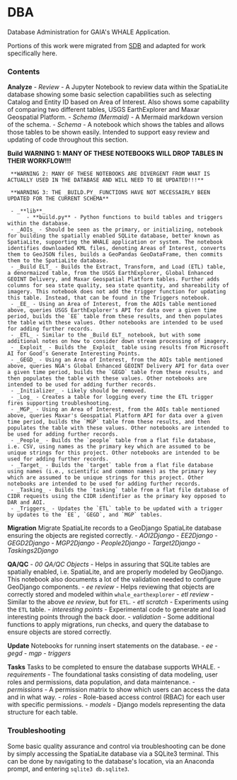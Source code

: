 # DBA
Database Administration for GAIA's WHALE Application.

Portions of this work were migrated from [SDB](https://github.com/JWall5/SDB) and adapted for work specifically here.

### Contents

**Analyze**
     - _Review_ - A Jupyter Notebook to review data within the SpatiaLite database showing some basic selection capabilities such as selecting Catalog and Entity ID based on Area of Interest. Also shows some capability of comparing two different tables, USGS EarthExplorer and Maxar Geospatial Platform.
     - _Schema (Mermaid)_ - A Mermaid markdown version of the schema.
     - _Schema_ - A notebook which shows the tables and allows those tables to be shown easily. Intended to support easy review and updating of code throughout this section.

**Build**
     **WARNING 1: MANY OF THESE NOTEBOOKS WILL DROP TABLES IN THEIR WORKFLOW!!!**
	 
	 **WARNING 2: MANY OF THESE NOTEBOOKS ARE DIVERGENT FROM WHAT IS ACTUALLY USED IN THE DATABASE AND WILL NEED TO BE UPDATED!!!**
	 
	 **WARNING 3: THE _BUILD.PY_ FUNCTIONS HAVE NOT NECESSAIRLY BEEN UPDATED FOR THE CURRENT SCHEMA**
	 
	 - _**lib**_
	      - **build.py** - Python functions to build tables and triggers within the database. 
	 - _AOIs_ - Should be seen as the primary, or initializing, notebook for building the spatially enabled SQLite database, better known as SpatiaLite, supporting the WHALE application or system. The notebook identifies downloaded KML files, denoting Areas of Interest, converts them to GeoJSON files, builds a GeoPandas GeoDataFrame, then commits them to the SpatiaLite database.
	 - _Build ELT_ - Builds the Extract, Transform, and Load (ETL) table, a denormaized table, from the USGS EarthExplorer, Global Enhanced GEOINT Delivery, and Maxar Geospatial Platform tables. Further adds columns for sea state quality, sea state quantity, and shareability of imagery. This notebook does not add the trigger function for updating this table. Instead, that can be found in the Triggers notebook.
	 - _EE_ - Using an Area of Interest, from the AOIs table mentioned above, queries USGS EarthExplorer's API for data over a given time period, builds the `EE` table from these results, and then populates the table with these values. Other notebooks are intended to be used for adding further records.
	 - _ETL_ - Similar to the _Build ELT_ notebook, but with some additional notes on how to consider down stream processing of imagery.
	 - _Exploit_ - Builds the _Exploit_ table using results from Microsoft AI for Good's Generate Interesting Points.
	 - _GEGD_ - Using an Area of Interest, from the AOIs table mentioned above, queries NGA's Global Enhanced GEOINT Delivery API for data over a given time period, builds the `GEGD` table from these results, and then populates the table with these values. Other notebooks are intended to be used for adding further records.
	 - _Initializer_ - Likely should be removed.
	 - _Log_ - Creates a table for logging every time the ETL trigger fires supporting troubleshooting.
	 - _MGP_ - Using an Area of Interest, from the AOIs table mentioned above, queries Maxar's Geospatial Platform API for data over a given time period, builds the `MGP` table from these results, and then populates the table with these values. Other notebooks are intended to be used for adding further records.
	 - _People_ - Builds the `people` table from a flat file database, i.e. CSV, using names as the primary key which are assumed to be unique strings for this project. Other notebooks are intended to be used for adding further records.
	 - _Target_ - Builds the `target` table from a flat file database using names (i.e., scientific and common names) as the primary key which are assumed to be unique strings for this project. Other notebooks are intended to be used for adding further records.
	 - _Tasking_ - Builds the `tasking` table from a flat file database of CIDR requests using the CIDR identifier as the primary key opposed to DAR and AOI.
	 - _Triggers_ - Updates the `ETL` table to be updated with a trigger by updates to the `EE`, `GEGD`, and `MGP` tables.

**Migration**
Migrate SpatiaLite records to a GeoDjango SpatiaLite database ensuring the objects are registed correctly.
     - _AOI2Django_
	 - _EE2Django_
	 - _GEGD2Django_
	 - _MGP2Django_
	 - _People2Django_
	 - _Target2Django_
	 - _Taskings2Django_

**QA/QC**
     - _00 QA/QC Objects_ - Helps in assuring that SQLite tables are spatially enabled, i.e. SpatiaLite, and are properly modeled by GeoDjango. This notebook also documents a lot of the validation needed to configure GeoDjango components.
	 - _ee review_ - Helps reviewing that objects are correctly stored and modeled within `whale_earthexplorer`
	 - _etl review_ - Similar to the above _ee review_, but for `ETL`.
	 - _etl scratch_ - Experiments using the `ETL` table.
	 - _interesting points_ - Experimental code to generate and load interesting points through the back door.
	 - _validation_ - Some additional functions to apply migrations, run checks, and query the database to ensure objects are stored correctly.

**Update**
Notebooks for running insert statements on the database.
     - _ee_
	 - _gegd_
	 - _mgp_
	 - _triggers_
	 
**Tasks**
	Tasks to be completed to ensure the database supports WHALE.
		- _requirements_ - The foundational tasks consisting of data modeling, user roles and permissions, data population, and data maintenance.
		- _permissions_ - A permission matrix to show which users can access the data and in what way.
		- _roles_ - Role-based access control (RBAC) for each user with specific permissions.
		- _models_ - Django models representing the data structure for each table.

### Troubleshooting
Some basic quality assurance and control via troubleshooting can be done by simply accessing the SpatiaLite database via a SQLite3 terminal. This can be done by navigating to the database's location, via an Anaconda prompt, and entering `sqlite3 db.sqlite3`. 